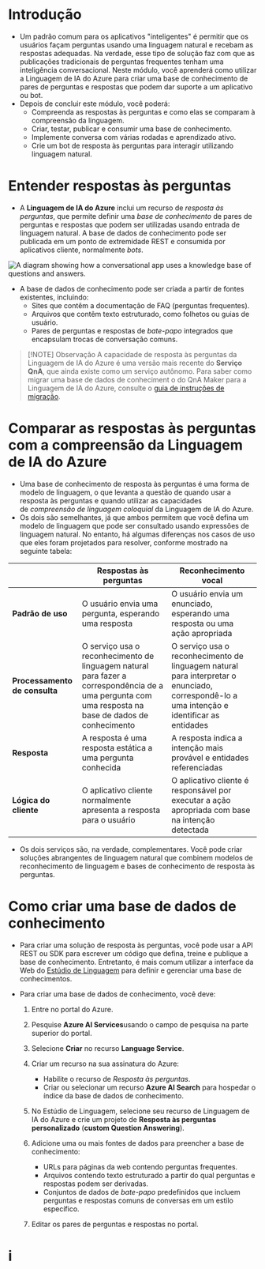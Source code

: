 # Introdução
- Um padrão comum para os aplicativos "inteligentes" é permitir que os usuários façam perguntas usando uma linguagem natural e recebam as respostas adequadas. Na verdade, esse tipo de solução faz com que as publicações tradicionais de perguntas frequentes tenham uma inteligência conversacional. Neste módulo, você aprenderá como utilizar a Linguagem de IA do Azure para criar uma base de conhecimento de pares de perguntas e respostas que podem dar suporte a um aplicativo ou bot.
- Depois de concluir este módulo, você poderá:
	- Compreenda as respostas às perguntas e como elas se comparam à compreensão da linguagem.
	- Criar, testar, publicar e consumir uma base de conhecimento.
	- Implemente conversa com várias rodadas e aprendizado ativo.
	- Crie um bot de resposta às perguntas para interagir utilizando linguagem natural.
# Entender respostas às perguntas
- A **Linguagem de IA do Azure** inclui um recurso de _resposta às perguntas_, que permite definir uma _base de conhecimento_ de pares de perguntas e respostas que podem ser utilizadas usando entrada de linguagem natural. A base de dados de conhecimento pode ser publicada em um ponto de extremidade REST e consumida por aplicativos cliente, normalmente _bots_.

![A diagram showing how a conversational app uses a knowledge base of questions and answers.](https://learn.microsoft.com/pt-br/training/wwl-data-ai/create-question-answer-solution-ai-language/media/diagram.png)

- A base de dados de conhecimento pode ser criada a partir de fontes existentes, incluindo:
	- Sites que contêm a documentação de FAQ (perguntas frequentes).
	- Arquivos que contêm texto estruturado, como folhetos ou guias de usuário.
	- Pares de perguntas e respostas de _bate-papo_ integrados que encapsulam trocas de conversação comuns.

>[!NOTE] Observação
>A capacidade de resposta às perguntas da Linguagem de IA do Azure é uma versão mais recente do **Serviço QnA**, que ainda existe como um serviço autônomo. Para saber como migrar uma base de dados de conheciment o do QnA Maker para a Linguagem de IA do Azure, consulte o [guia de instruções de migração](https://learn.microsoft.com/pt-br/azure/ai-services/language-service/question-answering/how-to/migrate-qnamaker).

# Comparar as respostas às perguntas com a compreensão da Linguagem de IA do Azure
- Uma base de conhecimento de resposta às perguntas é uma forma de modelo de linguagem, o que levanta a questão de quando usar a resposta às perguntas e quando utilizar as capacidades de _compreensão de linguagem coloquial_ da Linguagem de IA do Azure.
- Os dois são semelhantes, já que ambos permitem que você defina um modelo de linguagem que pode ser consultado usando expressões de linguagem natural. No entanto, há algumas diferenças nos casos de uso que eles foram projetados para resolver, conforme mostrado na seguinte tabela:

|                           | Respostas às perguntas                                                                                                                               | Reconhecimento vocal                                                                                                                       |
| ------------------------- | ---------------------------------------------------------------------------------------------------------------------------------------------------- | ------------------------------------------------------------------------------------------------------------------------------------------ |
| **Padrão de uso**             | O usuário envia uma pergunta, esperando uma resposta                                                                                                 | O usuário envia um enunciado, esperando uma resposta ou uma ação apropriada                                                                |
| **Processamento de consulta** | O serviço usa o reconhecimento de linguagem natural para fazer a correspondência de a uma pergunta com uma resposta na base de dados de conhecimento | O serviço usa o reconhecimento de linguagem natural para interpretar o enunciado, correspondê-lo a uma intenção e identificar as entidades |
| **Resposta**                  | A resposta é uma resposta estática a uma pergunta conhecida                                                                                          | A resposta indica a intenção mais provável e entidades referenciadas                                                                       |
| **Lógica do cliente**         | O aplicativo cliente normalmente apresenta a resposta para o usuário                                                                                 | O aplicativo cliente é responsável por executar a ação apropriada com base na intenção detectada                                           |
- Os dois serviços são, na verdade, complementares. Você pode criar soluções abrangentes de linguagem natural que combinem modelos de reconhecimento de linguagem e bases de conhecimento de resposta às perguntas.
# Como criar uma base de dados de conhecimento
- Para criar uma solução de resposta às perguntas, você pode usar a API REST ou SDK para escrever um código que defina, treine e publique a base de conhecimento. Entretanto, é mais comum utilizar a interface da Web do [Estúdio de Linguagem](https://language.azure.com/) para definir e gerenciar uma base de conhecimentos.

- Para criar uma base de dados de conhecimento, você deve:
	1. Entre no portal do Azure.
	    
	2. Pesquise **Azure AI Services**usando o campo de pesquisa na parte superior do portal.
	    
	3. Selecione **Criar** no recurso **Language Service**.
	    
	4. Criar um recurso na sua assinatura do Azure:
	    - Habilite o recurso de _Resposta às perguntas_.
	    - Criar ou selecionar um recurso **Azure AI Search** para hospedar o índice da base de dados de conhecimento.
	    
	5. No Estúdio de Linguagem, selecione seu recurso de Linguagem de IA do Azure e crie um projeto de **Resposta às perguntas personalizado** (**custom Question Answering**).
	    
	6. Adicione uma ou mais fontes de dados para preencher a base de conhecimento:
	    - URLs para páginas da web contendo perguntas frequentes.
	    - Arquivos contendo texto estruturado a partir do qual perguntas e respostas podem ser derivadas.
	    - Conjuntos de dados de _bate-papo_ predefinidos que incluem perguntas e respostas comuns de conversas em um estilo específico.

	7. Editar os pares de perguntas e respostas no portal.
# i